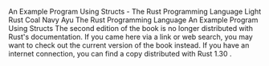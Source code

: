 An Example Program Using Structs - The Rust Programming Language
Light
Rust
Coal
Navy
Ayu
The Rust Programming Language
An Example Program Using Structs
The second edition of the book is no longer distributed with Rust's documentation.
If you came here via a link or web search, you may want to check out
the current
version of the book
instead.
If you have an internet connection, you can
find a copy distributed with
Rust
1.30
.